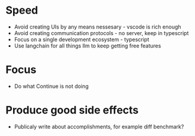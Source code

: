 # Speed
- Avoid creating UIs by any means nessesary - vscode is rich enough
- Avoid creating communication protocols - no server, keep in typescript
- Focus on a single development ecosystem - typescript
- Use langchain for all things llm to keep getting free features

# Focus
- Do what Continue is not doing

# Produce good side effects
- Publicaly write about accomplishments, for example diff benchmark?
